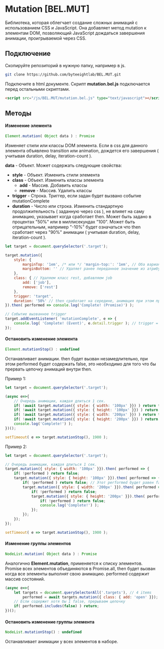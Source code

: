 # Mutation [BEL.MUT]
Библиотека, которая облегчает создание сложных анимаций с использованием CSS и JavaScript. Она добавляет метод mutation к элементам DOM, позволяющий JavaScript дождаться завершения анимации, проигрываемой через CSS.

## Подключение

Скопируйте репозиторий в нужную папку, например в js.

```bash
git clone https://github.com/byteeightlab/BEL.MUT.git
```

Подключите в html документе. Скрипт **mutation.bel.js** подключается перед остальными скриптами.

```html
<script src="/js/BEL.MUT/mutation.bel.js" type="text/javascript"></script>
```

## Методы

#### Изменение элемента

```js
Element.mutation( Object data ) : Promise
```

Изменяет стили или классы DOM элемента. Если в css для данного элемента объявлено transition или animation, дождется его завершения ( учитывая duration, delay, iteration-count ). 

**data** - Объект. Может содержать следующие свойства:
- **style** - Объект. Изменить стили элемента
- **class** - Объект. Изменить классы элемента 
    - **add** - Массив. Добавить классы
    - **remove** - Массив. Удалить классы
- **trigger** - Строка. Триггер, если задан будет вызвано событие mutationComplete
- **duration** - Число или строка. Изменить стандартную продолжительность ( заданную через css ), не влияет на саму анимацию, указывает когда сработает then. Может быть задано в процентах "50%" или в миллисекундах "100". Может быть отрицательным, например "-10%" будет означаться что then сработает через "90%" анимации ( учитывая duration, delay, iteration-count ). 

```js
let target = document.querySelector('.target');

target.mutation({
    style: {
        marginTop: '1em', /* или */ 'margin-top:': '1em', // Оба варианта корректные
        marginBottom: '' // Удаляет ранее переданное значение из атрибута style
    },
    class: { // Удаляем класс rest, добавляем job
        add: ['job'],
        remove: ['rest']
    },
    trigger: 'target',
    duration: '50%' // then сработает на середине, анимация при этом продолжиться
}).then( performed => console.log('Complete! (Promise)') );

// Событие вызванное trigger
target.addEventListener( 'mutationComplete', e => {
    console.log( 'Complete! (Event)', e.detail.trigger ); // trigger = target
});
```

#### Остановить изменение элемента

```js
Element.mutationStop() : undefined
```

Останавливает анимации. then будет вызван незамедлительно, при этом performed будет содержать false, это необходимо для того что бы прервать цепочку анимаций внутри then.

Пример 1:
```js
let target = document.querySelector('.target');

(async e=>{
    // Очередь анимации, каждая длиться 1 сек.
    if( !await target.mutation({ style: { width: '100px' }}) ) return false;
    if( !await target.mutation({ style: { height: '100px' }}) ) return false; // Остановится тут
    if( !await target.mutation({ style: { width: '200px' }}) ) return false;
    if( !await target.mutation({ style: { height: '200px' }}) ) return false;
    console.log('Complete!') );
})();

setTimeout( e => target.mutationStop(), 1900 );
```

Пример 2:
```js
let target = document.querySelector('.target');

// Очередь анимации, каждая длиться 1 сек.
target.mutation({ style: { width: '100px' }}).then( performed => {
    if( !performed ) return false;
    target.mutation({ style: { height: '100px' }}).then( performed => {
        if( !performed ) return false; // Этот performed будет равен false, тут анимация прервется
        target.mutation({ style: { width: '200px' }}).then( performed => {
            if( !performed ) return false;
            target.mutation({ style: { height: '200px' }}).then( performed => {
                if( !performed ) return false;
                console.log('Complete!') );
            });
        });
    });
});

setTimeout( e => target.mutationStop(), 1900 );
```

#### Изменение группы элементов

```js
NodeList.mutation( Object data ) : Promise
```
Аналогично **Element.mutation**, применяется к списку элементов. Promise всех элементов объединяются в Promise.all, then будет вызван когда все элементы выполнят свою анимацию.
performed содержит массив состояний.

```js
(async e=>{
    let targets = document.querySelectorAll('.targets'), // 4 items
        performed = await targets.mutation({ class: { add: 'open' }});
    // Если содержит хотя бы 1 false, прерываем цепочку
    if( performed.includes(false) ) return;
})();
```

#### Остановить изменение группы элемента

```js
NodeList.mutationStop() : undefined
```

Останавливает анимации у всех элементов в наборе.
